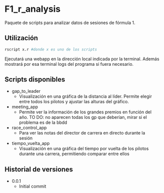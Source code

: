 # F1_r_analysis

Paquete de scripts para analizar datos de sesiones de fórmula 1.

## Utilización
```sh
rscript x.r #donde x es uno de los scripts
```
Ejecutará una webapp en la dirección local indicada por la terminal.
Además mostrará por esa terminal logs del programa si fuera necesario.

## Scripts disponibles
* gap_to_leader
  * Visualización en una gráfica de la distancia al líder. Permite elegir entre todos los pilotos y ajustar las alturas del gráfico.
* meeting_app
  * Permite ver la información de los grandes premios en función del año. TO DO: no aparecen todas los gp que deberían, mirar si el problema es de la bbdd
* race_control_app
  * Para ver las notas del director de carrera en directo durante la sesión
* tiempo_vuelta_app
  * Visualización en una gráfica del tiempo por vuelta de los pilotos durante una carrera, permitiendo comparar entre ellos


## Historial de versiones

* 0.0.1
    * Initial commit

